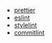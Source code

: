 - [prettier](/standard/tools/prettier.md)
- [eslint](/standard/tools/eslint.md)
- [stylelint](/standard/tools/stylelint.md)
- [commitlint](/standard/tools/commitlint.md)
